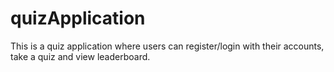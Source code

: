 # quizApplication
This is a quiz application where users can register/login with their accounts, take a quiz and view leaderboard.
